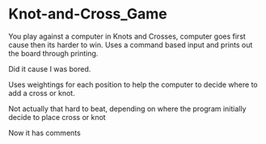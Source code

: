 # Knot-and-Cross_Game
You play against a computer in Knots and Crosses, computer goes first cause then its harder to win. Uses a command based input and prints out the board
through printing. 

Did it cause I was bored.

Uses weightings for each position to help the computer to decide where to add a cross or knot.

Not actually that hard to beat, depending on where the program initially decide to place cross or knot

Now it has comments
